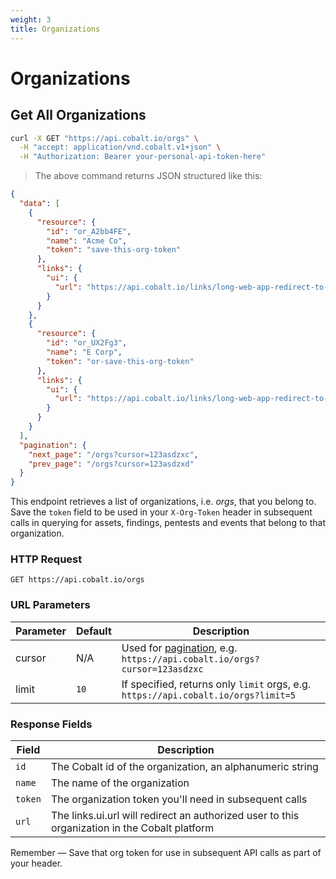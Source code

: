 ```yaml
---
weight: 3
title: Organizations
---
```


# Organizations

## Get All Organizations

```sh
curl -X GET "https://api.cobalt.io/orgs" \
  -H "accept: application/vnd.cobalt.v1+json" \
  -H "Authorization: Bearer your-personal-api-token-here"
```

> The above command returns JSON structured like this:

```json
{
  "data": [
    {
      "resource": {
        "id": "or_A2bb4FE",
        "name": "Acme Co",
        "token": "save-this-org-token"
      },
      "links": {
        "ui": {
          "url": "https://api.cobalt.io/links/long-web-app-redirect-to-acme-org"
        }
      }
    },
    {
      "resource": {
        "id": "or_UX2Fg3",
        "name": "E Corp",
        "token": "or-save-this-org-token"
      },
      "links": {
        "ui": {
          "url": "https://api.cobalt.io/links/long-web-app-redirect-to-e-corp-org"
        }
      }
    }
  ],
  "pagination": {
    "next_page": "/orgs?cursor=123asdzxc",
    "prev_page": "/orgs?cursor=123asdzxd"
  }
}
```

This endpoint retrieves a list of organizations, i.e. *orgs*, that you belong to. Save the `token` field to be used in
your `X-Org-Token` header in subsequent calls in querying for assets, findings, pentests and events that belong to that
organization.

### HTTP Request

`GET https://api.cobalt.io/orgs`

### URL Parameters

| Parameter | Default | Description                                                                            |
|-----------|---------|----------------------------------------------------------------------------------------|
| cursor    | N/A     | Used for [pagination](#pagination), e.g. `https://api.cobalt.io/orgs?cursor=123asdzxc` |
| limit     | `10`    | If specified, returns only `limit` orgs, e.g. `https://api.cobalt.io/orgs?limit=5`     |

### Response Fields

| Field   | Description                                                                                   |
|---------|-----------------------------------------------------------------------------------------------|
| `id`    | The Cobalt id of the organization, an alphanumeric string                                     |
| `name`  | The name of the organization                                                                  |
| `token` | The organization token you'll need in subsequent calls                                        |
| `url`   | The links.ui.url will redirect an authorized user to this organization in the Cobalt platform |

<aside class="success">
Remember — Save that org token for use in subsequent API calls as part of your header.
</aside>
